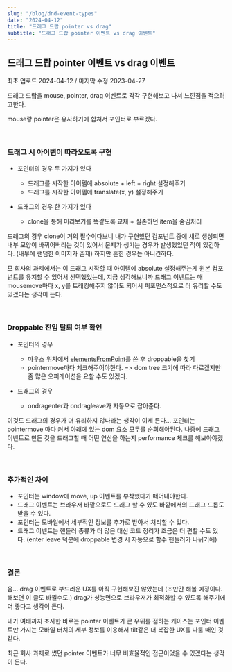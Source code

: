 ```yaml
---
slug: "/blog/dnd-event-types"
date: "2024-04-12"
title: "드래그 드랍 pointer vs drag"
subtitle: "드래그 드랍 pointer 이벤트 vs drag 이벤트"
---
```


## **드래그 드랍 pointer 이벤트 vs drag 이벤트**

<p class="text-time">최초 업로드 2024-04-12 / 마지막 수정 2023-04-27</p>

드래그 드랍을 mouse, pointer, drag 이벤트로 각각 구현해보고 나서 느낀점을 적으려고한다.

mouse랑 pointer은 유사하기에 합쳐서 포인터로 부르겠다.

<br/>

### **드래그 시 아이템이 따라오도록 구현**

- 포인터의 경우 두 가지가 있다

  - 드래그를 시작한 아이템에 absolute + left + right 설정해주기
  - 드래그를 시작한 아이템에 translate(x, y) 설정해주기

- 드래그의 경우 한 가지가 있다
  - clone을 통해 미리보기를 똑같도록 교체 + 실존하던 item을 숨김처리

드래그의 경우 clone이 거의 필수이다보니 내가 구현했던 컴포넌트 중에 새로 생성되면 내부 모양이 바뀌어버리는 것이 있어서
문제가 생기는 경우가 발생했었던 적이 있긴하다. (내부에 랜덤한 이미지가 존재) 하지만 흔한 경우는 아니긴하다.

모 회사의 과제에서는 이 드래그 시작할 때 아이템에 absolute 설정해주는게 원본 컴포넌트를 유지할 수 있어서 선택했었는데,
지금 생각해보니까 드래그 이벤트는 매 mousemove마다 x, y를 트래킹해주지 않아도 되어서 퍼포먼스적으로 더 유리할 수도 있겠다는 생각이 든다.

<br/>

### **Droppable 진입 탈퇴 여부 확인**

- 포인터의 경우

  - 마우스 위치에서 [elementsFromPoint](https://developer.mozilla.org/en-US/docs/Web/API/Document/elementsFromPoint)를 쓴 후 droppable을 찾기
  - pointermove마다 체크해주어야한다. => dom tree 크기에 따라 다르겠지만 좀 많은 오퍼레이션을 요할 수도 있겠다.

- 드래그의 경우

  - ondragenter과 ondragleave가 자동으로 잡아준다.

이것도 드래그의 경우가 더 유리하지 않나라는 생각이 이제 든다... 포인터는 pointermove 마다 커서 아래에 있는 dom 요소 모두를 순회해야된다. 나중에 드래그 이벤트로 만든 것을 드래그할 때 어떤 연산을 하는지 performance 체크를 해보아야겠다.

<br/>

### **추가적인 차이**

- 포인터는 window에 move, up 이벤트를 부착했다가 떼어내야한다.
- 드래그 이벤트는 브라우저 바깥으로도 드래그 할 수 있도 바깥에서의 드래그 드롭도 받을 수 있다.
- 포인터는 모바일에서 세부적인 정보를 추가로 받아서 처리할 수 있다.
- 드래그 이벤트는 핸들러 종류가 더 많은 대신 코드 정리가 조금은 더 편할 수도 있다. (enter leave 덕분에 droppable 변경 시 자동으로 함수 핸들러가 나뉘기에)

<br/>

### **결론**

음... drag 이벤트로 부드러운 UX를 아직 구현해보진 않았는데 (조만간 해볼 예정이다. 해보면 이 글도 바뀔수도.) drag가 성능면으로 브라우저가 최적화할 수 있도록 해주기에
더 좋다고 생각이 든다.

내가 여태까지 조사한 바로는 pointer 이벤트가 큰 우위를 점하는 케이스는 포인터 이벤트만 가지는 모바일 터치의 세부 정보를 이용해서 tilt같은 더 복잡한 UX를 다룰 때인 것 같다.

최근 회사 과제로 썼던 pointer 이벤트가 너무 비효율적인 접근이었을 수 있겠다는 생각이 든다.
